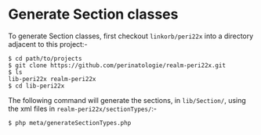 # Generate Section classes

To generate Section classes, first checkout `linkorb/peri22x` into a directory
adjacent to this project:-

    $ cd path/to/projects
    $ git clone https://github.com/perinatologie/realm-peri22x.git
    $ ls
    lib-peri22x realm-peri22x
    $ cd lib-peri22x

The following command will generate the sections, in `lib/Section/`, using the
xml files in `realm-peri22x/sectionTypes/`:-

    $ php meta/generateSectionTypes.php
